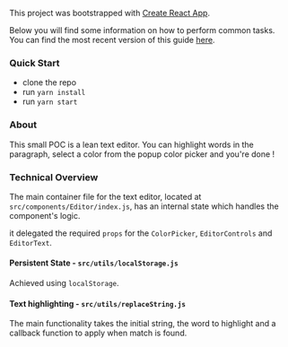 This project was bootstrapped with [Create React App](https://github.com/facebookincubator/create-react-app).

Below you will find some information on how to perform common tasks.<br>
You can find the most recent version of this guide [here](https://github.com/facebookincubator/create-react-app/blob/master/packages/react-scripts/template/README.md).

### Quick Start
- clone the repo
- run `yarn install`
- run `yarn start`

### About
This small POC is a lean text editor.
You can highlight words in the paragraph,
select a color from the popup color picker and you're done !

### Technical Overview
The main container file for the text editor, located at `src/components/Editor/index.js`,
has an internal state which handles the component's logic.

it delegated the required `props` for the `ColorPicker`, `EditorControls` and `EditorText`.

#### Persistent State - `src/utils/localStorage.js`
Achieved using `localStorage`.

#### Text highlighting - `src/utils/replaceString.js`
The main functionality takes the initial string, the word to highlight and a callback
function to apply when match is found.
